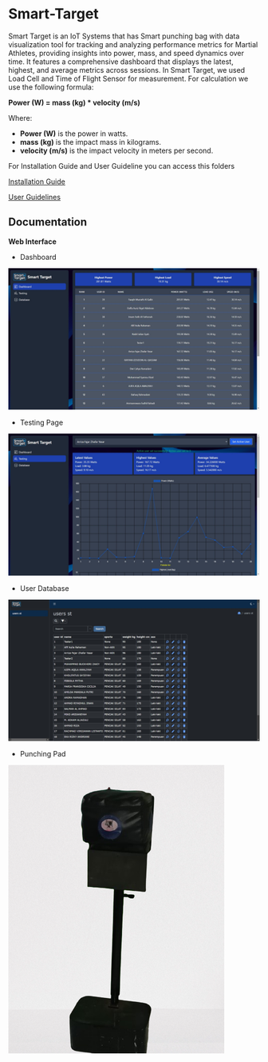 ﻿# Smart-Target
Smart Target is an IoT Systems that has Smart punching bag with data visualization tool for tracking and analyzing performance metrics for Martial Athletes, providing insights into power, mass, and speed dynamics over time. It features a comprehensive dashboard that displays the latest, highest, and average metrics across sessions. In Smart Target, we used Load Cell and Time of Flight Sensor for measurement. For calculation we use the following formula:

**Power (W) = mass (kg) * velocity (m/s)**

Where:
- **Power (W)** is the power in watts.
- **mass (kg)** is the impact mass in kilograms.
- **velocity (m/s)** is the impact velocity in meters per second.


For Installation Guide and User Guideline you can access this folders

[Installation Guide](Installation)

[User Guidelines](UserGuidelines)

## Documentation

**Web Interface**
- Dashboard
  
![Dashboard](Images/Dashboard.jpg)

- Testing Page
  
![Testing](Images/Testing.jpg)

- User Database
  
![UserDB](Images/DatabaseWeb.jpg)

- Punching Pad
  
![Samsak](Images/Samsak.png)
